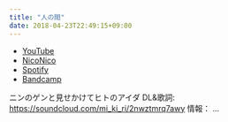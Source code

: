 ```yaml
---
title: "人の間"
date: 2018-04-23T22:49:15+09:00
---
```


- [YouTube](https://www.youtube.com/watch?TeTjTnpt7xM)
- [NicoNico](https://nico.ms/sm33098966)
- [Spotify](https://open.spotify.com/track/2gXWKdxrRfmyo2habr37cI)
- [Bandcamp](https://mikirihasshap.bandcamp.com/track/--99)

ニンのゲンと見せかけてヒトのアイダ DL&歌詞: https://soundcloud.com/mi_ki_ri/2nwztmrq7awy 情報： ...